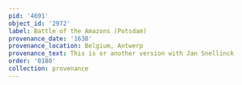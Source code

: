 ```yaml
---
pid: '4691'
object_id: '2972'
label: Battle of the Amazons (Potsdam)
provenance_date: '1638'
provenance_location: Belgium, Antwerp
provenance_text: This is or another version with Jan Snellinck
order: '0180'
collection: provenance
---
```

